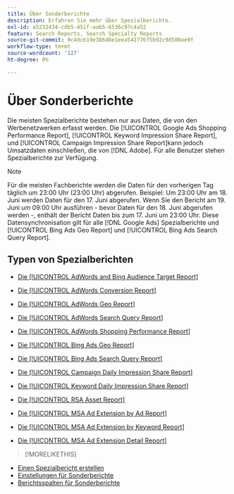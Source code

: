 ```yaml
---
title: Über Sonderberichte
description: Erfahren Sie mehr über Spezialberichte.
exl-id: a5232434-cdb5-451f-aa65-6536c97c4a52
feature: Search Reports, Search Specialty Reports
source-git-commit: 9c4dcb19e386d8e1eea541776f5b92c9d500ae9f
workflow-type: tm+mt
source-wordcount: '127'
ht-degree: 0%

---
```


# Über Sonderberichte

Die meisten Spezialberichte bestehen nur aus Daten, die von den Werbenetzwerken erfasst werden. Die [!UICONTROL Google Ads Shopping Performance Report], [!UICONTROL Keyword Impression Share Report], und [!UICONTROL Campaign Impression Share Report]kann jedoch Umsatzdaten einschließen, die von [!DNL Adobe]. Für alle Benutzer stehen Spezialberichte zur Verfügung.

>[!NOTE]
>
>Für die meisten Fachberichte werden die Daten für den vorherigen Tag täglich um 23:00 Uhr (23:00 Uhr) abgerufen. Beispiel: Um 23:00 Uhr am 18. Juni werden Daten für den 17. Juni abgerufen. Wenn Sie den Bericht am 19. Juni um 09:00 Uhr ausführen - bevor Daten für den 18. Juni abgerufen werden -, enthält der Bericht Daten bis zum 17. Juni um 23:00 Uhr. Diese Datensynchronisation gilt für alle [!DNL Google Ads] Spezialberichte und [!UICONTROL Bing Ads Geo Report] und [!UICONTROL Bing Ads Search Query Report].

## Typen von Spezialberichten

* [Die [!UICONTROL AdWords and Bing Audience Target Report]](/help/search-social-commerce/reports/management/specialty/adwords-bing-audience-target-report.md)

* [Die [!UICONTROL AdWords Conversion Report]](/help/search-social-commerce/reports/management/specialty/adwords-conversion-report.md)

* [Die [!UICONTROL AdWords Geo Report]](/help/search-social-commerce/reports/management/specialty/adwords-geo-report.md)

* [Die [!UICONTROL AdWords Search Query Report]](/help/search-social-commerce/reports/management/specialty/adwords-search-query-report.md)

* [Die [!UICONTROL AdWords Shopping Performance Report]](/help/search-social-commerce/reports/management/specialty/adwords-shopping-performance-report.md)

* [Die [!UICONTROL Bing Ads Geo Report]](/help/search-social-commerce/reports/management/specialty/bing-ads-geo-report.md)

* [Die [!UICONTROL Bing Ads Search Query Report]](/help/search-social-commerce/reports/management/specialty/bing-ads-search-query-report.md)

* [Die [!UICONTROL Campaign Daily Impression Share Report]](/help/search-social-commerce/reports/management/specialty/campaign-daily-impression-share-report.md)

* [Die [!UICONTROL Keyword Daily Impression Share Report]](/help/search-social-commerce/reports/management/specialty/keyword-daily-impression-share-report.md)

* [Die [!UICONTROL RSA Asset Report]](/help/search-social-commerce/reports/management/specialty/rsa-asset-report.md)

* [Die [!UICONTROL MSA Ad Extension by Ad Report]](msa-ad-extension-detail-report.md)

* [Die [!UICONTROL MSA Ad Extension by Keyword Report]](msa-ad-extension-by-keyword-report.md)

* [Die [!UICONTROL MSA Ad Extension Detail Report]](msa-ad-extension-by-ad-report.md)

>[!MORELIKETHIS]
>
* [Einen Spezialbericht erstellen](/help/search-social-commerce/reports/management/specialty/specialty-report-generate.md)
* [Einstellungen für Sonderberichte](/help/search-social-commerce/reports/management/specialty/specialty-report-settings.md)
* [Berichtsspalten für Sonderberichte](/help/search-social-commerce/reports/management/specialty/specialty-report-columns.md)
